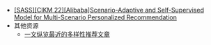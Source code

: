 - [[SASS][CIKM 22][Alibaba]Scenario-Adaptive and Self-Supervised Model for Multi-Scenario Personalized Recommendation](https://arxiv.org/abs/2208.11457)
- 其他资源
  - [一文纵览最近的多样性推荐文章](https://mp.weixin.qq.com/s/QvH2fys6o3BzvHWyucX30g)  
